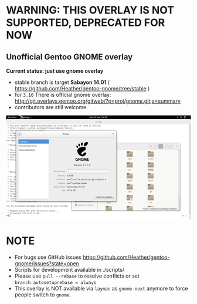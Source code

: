 WARNING: THIS OVERLAY IS NOT SUPPORTED, DEPRECATED FOR NOW
==========================================================

Unofficial Gentoo GNOME overlay
-------------------------------

**Current status: just use gnome overlay**

 - stable branch is target **Sabayon 14.01** ( https://github.com/Heather/gentoo-gnome/tree/stable )
 - for `3.10` There is official gnome overlay: http://git.overlays.gentoo.org/gitweb/?p=proj/gnome.git;a=summary
 - contributors are still welcome.

![](ss.png?raw=true)

NOTE
====

* For bugs use GitHub issues https://github.com/Heather/gentoo-gnome/issues?state=open
* Scripts for development available in ./scripts/
* Please use `pull --rebase` to resolve conflicts or set `branch.autosetuprebase = always`
* This overlay is NOT available via `layman` as `gnome-next` anymore to force people switch to `gnome`.

